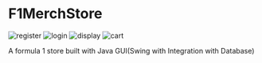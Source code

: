# F1MerchStore 

![register](https://github.com/MXNOJBE/F1MerchStore/assets/71591667/a5806604-ee0a-4c58-ade2-5f1e0f2277e0)
![login](https://github.com/MXNOJBE/F1MerchStore/assets/71591667/ac54e269-827a-4bd4-9153-f4c8b8a131ee)
![display](https://github.com/MXNOJBE/F1MerchStore/assets/71591667/1bc19415-3940-4309-bbfc-176992165688)
![cart](https://github.com/MXNOJBE/F1MerchStore/assets/71591667/adb99a6e-714e-483c-a14f-314cb39fb341)

A formula 1 store built with Java GUI(Swing with Integration with Database)
